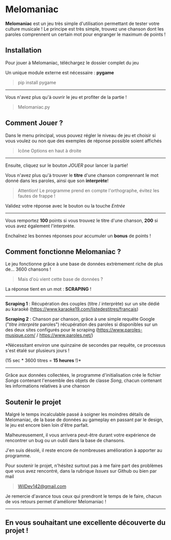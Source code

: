 # **Melomaniac**
**Melomaniac** est un jeu très simple d'utilisation permettant de tester votre culture musicale ! Le principe est très simple, trouvez une chanson dont les paroles comprennent un certain mot pour engranger le maximum de points !

## Installation
Pour jouer à Melomaniac, téléchargez le dossier complet du jeu

Un unique module externe est nécessaire : **pygame**
>pip install pygame

---

Vous n'avez plus qu'à ouvrir le jeu et profiter de la partie !
>Melomaniac.py

## Comment Jouer ?
Dans le menu principal, vous pouvez régler le niveau de jeu et choisir si vous voulez ou non que des exemples de réponse possible soient affichés
>Icône Options en haut à droite

---

Ensuite, cliquez sur le bouton *JOUER* pour lancer la partie!

Vous n'avez plus qu'à trouver le **titre** d'une chanson comprennant le mot donné dans les paroles, ainsi que son **interprète**!

>Attention! Le programme prend en compte l'orthographe, évitez les fautes de frappe !

Validez votre réponse avec le bouton ou la touche *Entrée*

---

Vous remportez **100** points si vous trouvez le titre d'une chanson, **200** si vous avez également l'interprète.

Enchaînez les bonnes réponses pour accumuler un **bonus** de points !
## Comment fonctionne Melomaniac ?
Le jeu fonctionne grâce à une base de données extrèmement riche de plus de... 3600 chansons !
>Mais d'où vient cette base de données ?

La réponse tient en un mot : **SCRAPING** !

---

**Scraping 1** : Récupération des couples (titre / interprète) sur un site dédié au karaoké (https://www.karaoke19.com/listedestitres/francais)

**Scraping 2** : Chanson par chanson, grâce à une simple requête Google ("*titre* *interprète* paroles") récupération des paroles si disponibles sur un des deux sites configurés pour le scraping (https://www.paroles-musique.com/ / https://www.paroles.net/)

*Nécessitant environ une quinzaine de secondes par requête, ce processus s'est étalé sur plusieurs jours ! 

(15 sec * 3600 titres = **15 heures** !)*

---

Grâce aux données collectées, le programme d'initialisation crée le fichier *Songs* contenant l'ensemble des objets de classe *Song*, chacun contenant les informations relatives à une chanson
## Soutenir le projet

Malgré le temps incalculable passé à soigner les moindres détails de Melomaniac, de la base de données au gameplay en passant par le design, le jeu est encore bien loin d'être parfait.


Malheureusement, il vous arrivera peut-être durant votre expérience de rencontrer un bug ou un oubli dans la base de chansons.

J'en suis désolé, il reste encore de nombreuses amélioration à apporter au programme.

Pour soutenir le projet, n'hésitez surtout pas à me faire part des problèmes que vous avez rencontré, dans la rubrique *Issues* sur Github ou bien par mail

> WilDev142@gmail.com

Je remercie d'avance tous ceux qui prendront le temps de le faire, chacun de vos retours permet d'améliorer Melomaniac !

---

## En vous souhaitant une excellente découverte du projet !
